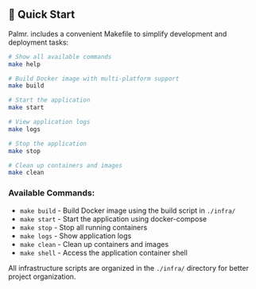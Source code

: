## 🚀 Quick Start

Palmr. includes a convenient Makefile to simplify development and deployment tasks:

```bash
# Show all available commands
make help

# Build Docker image with multi-platform support
make build

# Start the application
make start

# View application logs
make logs

# Stop the application
make stop

# Clean up containers and images
make clean
```

### Available Commands:
- `make build` - Build Docker image using the build script in `./infra/`
- `make start` - Start the application using docker-compose
- `make stop` - Stop all running containers
- `make logs` - Show application logs
- `make clean` - Clean up containers and images
- `make shell` - Access the application container shell

All infrastructure scripts are organized in the `./infra/` directory for better project organization.